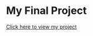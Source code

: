 # My Final Project

[Click here to view my project](https://finalproyect-ztechrxdbd73ydbbhuif5j.streamlit.app/)
